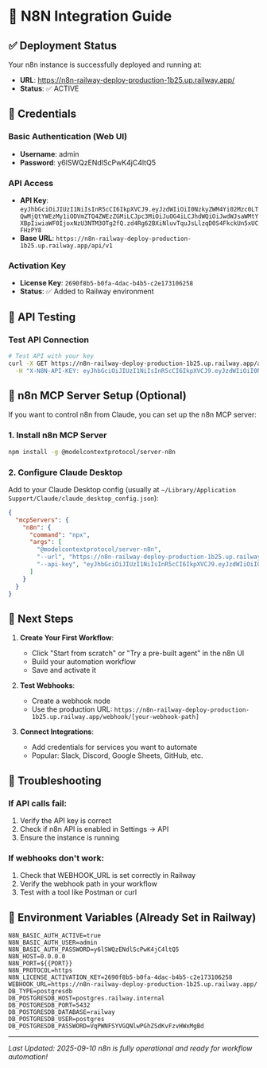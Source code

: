 # 🔗 N8N Integration Guide

## ✅ Deployment Status
Your n8n instance is successfully deployed and running at:
- **URL**: https://n8n-railway-deploy-production-1b25.up.railway.app/
- **Status**: ✅ ACTIVE

## 🔑 Credentials

### Basic Authentication (Web UI)
- **Username**: admin
- **Password**: y6lSWQzENdlScPwK4jC4ltQ5

### API Access
- **API Key**: `eyJhbGciOiJIUzI1NiIsInR5cCI6IkpXVCJ9.eyJzdWIiOiI0NzkyZWM4Yi02Mzc0LTQwMjQtYWEzMy1iODVmZTQ4ZWEzZGMiLCJpc3MiOiJuOG4iLCJhdWQiOiJwdWJsaWMtYXBpIiwiaWF0IjoxNzU3NTM3OTg2fQ.zd4Rg62BXiNluvTquJsLlzqD0S4FkckUn5xUCFHzPY8`
- **Base URL**: `https://n8n-railway-deploy-production-1b25.up.railway.app/api/v1`

### Activation Key
- **License Key**: `2690f8b5-b0fa-4dac-b4b5-c2e173106258`
- **Status**: ✅ Added to Railway environment

## 📡 API Testing

### Test API Connection
```bash
# Test API with your key
curl -X GET https://n8n-railway-deploy-production-1b25.up.railway.app/api/v1/workflows \
  -H "X-N8N-API-KEY: eyJhbGciOiJIUzI1NiIsInR5cCI6IkpXVCJ9.eyJzdWIiOiI0NzkyZWM4Yi02Mzc0LTQwMjQtYWEzMy1iODVmZTQ4ZWEzZGMiLCJpc3MiOiJuOG4iLCJhdWQiOiJwdWJsaWMtYXBpIiwiaWF0IjoxNzU3NTM3OTg2fQ.zd4Rg62BXiNluvTquJsLlzqD0S4FkckUn5xUCFHzPY8"
```

## 🤖 n8n MCP Server Setup (Optional)

If you want to control n8n from Claude, you can set up the n8n MCP server:

### 1. Install n8n MCP Server
```bash
npm install -g @modelcontextprotocol/server-n8n
```

### 2. Configure Claude Desktop
Add to your Claude Desktop config (usually at `~/Library/Application Support/Claude/claude_desktop_config.json`):

```json
{
  "mcpServers": {
    "n8n": {
      "command": "npx",
      "args": [
        "@modelcontextprotocol/server-n8n",
        "--url", "https://n8n-railway-deploy-production-1b25.up.railway.app",
        "--api-key", "eyJhbGciOiJIUzI1NiIsInR5cCI6IkpXVCJ9.eyJzdWIiOiI0NzkyZWM4Yi02Mzc0LTQwMjQtYWEzMy1iODVmZTQ4ZWEzZGMiLCJpc3MiOiJuOG4iLCJhdWQiOiJwdWJsaWMtYXBpIiwiaWF0IjoxNzU3NTM3OTg2fQ.zd4Rg62BXiNluvTquJsLlzqD0S4FkckUn5xUCFHzPY8"
      ]
    }
  }
}
```

## 🔄 Next Steps

1. **Create Your First Workflow**:
   - Click "Start from scratch" or "Try a pre-built agent" in the n8n UI
   - Build your automation workflow
   - Save and activate it

2. **Test Webhooks**:
   - Create a webhook node
   - Use the production URL: `https://n8n-railway-deploy-production-1b25.up.railway.app/webhook/[your-webhook-path]`

3. **Connect Integrations**:
   - Add credentials for services you want to automate
   - Popular: Slack, Discord, Google Sheets, GitHub, etc.

## 🔧 Troubleshooting

### If API calls fail:
1. Verify the API key is correct
2. Check if n8n API is enabled in Settings → API
3. Ensure the instance is running

### If webhooks don't work:
1. Check that WEBHOOK_URL is set correctly in Railway
2. Verify the webhook path in your workflow
3. Test with a tool like Postman or curl

## 📝 Environment Variables (Already Set in Railway)

```
N8N_BASIC_AUTH_ACTIVE=true
N8N_BASIC_AUTH_USER=admin
N8N_BASIC_AUTH_PASSWORD=y6lSWQzENdlScPwK4jC4ltQ5
N8N_HOST=0.0.0.0
N8N_PORT=${{PORT}}
N8N_PROTOCOL=https
N8N_LICENSE_ACTIVATION_KEY=2690f8b5-b0fa-4dac-b4b5-c2e173106258
WEBHOOK_URL=https://n8n-railway-deploy-production-1b25.up.railway.app/
DB_TYPE=postgresdb
DB_POSTGRESDB_HOST=postgres.railway.internal
DB_POSTGRESDB_PORT=5432
DB_POSTGRESDB_DATABASE=railway
DB_POSTGRESDB_USER=postgres
DB_POSTGRESDB_PASSWORD=VqPWNFSYVGQNlwPGhZSdKvFzvHWxMgBd
```

---
*Last Updated: 2025-09-10*
*n8n is fully operational and ready for workflow automation!*
